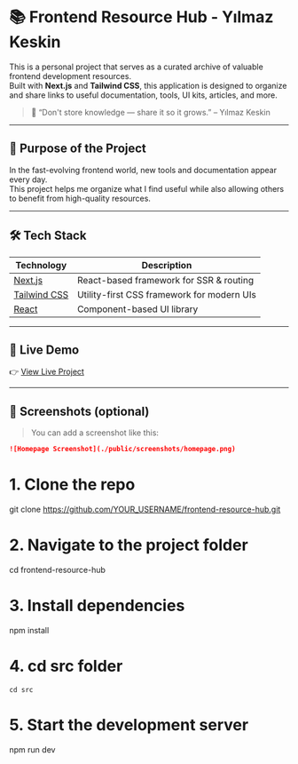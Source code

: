 # 📚 Frontend Resource Hub - Yılmaz Keskin

This is a personal project that serves as a curated archive of valuable frontend development resources.  
Built with **Next.js** and **Tailwind CSS**, this application is designed to organize and share links to useful documentation, tools, UI kits, articles, and more.

> 🚀 “Don't store knowledge — share it so it grows.” – Yılmaz Keskin

---

## 🧠 Purpose of the Project

In the fast-evolving frontend world, new tools and documentation appear every day.  
This project helps me organize what I find useful while also allowing others to benefit from high-quality resources.

---

## 🛠️ Tech Stack

| Technology                               | Description                                |
| ---------------------------------------- | ------------------------------------------ |
| [Next.js](https://nextjs.org/)           | React-based framework for SSR & routing    |
| [Tailwind CSS](https://tailwindcss.com/) | Utility-first CSS framework for modern UIs |
| [React](https://reactjs.org/)            | Component-based UI library                 |

---

## 🔗 Live Demo

👉 [View Live Project](https://ymzkes.netlify.app)

---

## 📸 Screenshots (optional)

> You can add a screenshot like this:

```md
![Homepage Screenshot](./public/screenshots/homepage.png)
```

# 1. Clone the repo

git clone https://github.com/YOUR_USERNAME/frontend-resource-hub.git

# 2. Navigate to the project folder

cd frontend-resource-hub

# 3. Install dependencies

npm install

# 4. cd src folder

    cd src

# 5. Start the development server

npm run dev
